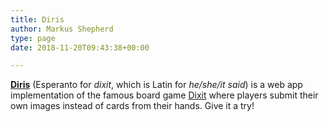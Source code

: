 ```yaml
---
title: Diris
author: Markus Shepherd
type: page
date: 2018-11-20T09:43:38+00:00

---
```

<a href="https://diris-app.appspot.com/" target="_blank"><strong>Diris</strong></a> (Esperanto for _dixit_, which is Latin for _he/she/it said_) is a web app implementation of the famous board game <a href="https://ludoj.herokuapp.com/#/game/39856" target="_blank">Dixit</a> where players submit their own images instead of cards from their hands. Give it a try!